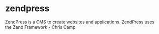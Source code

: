 zendpress
=========

ZendPress is a CMS to create websites and applications. ZendPress uses the Zend Framework - Chris Camp
